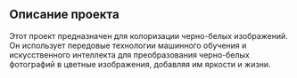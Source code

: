 ## Описание проекта

Этот проект предназначен для колоризации черно-белых изображений. Он использует передовые технологии машинного обучения и искусственного интеллекта для преобразования черно-белых фотографий в цветные изображения, добавляя им яркости и жизни.


